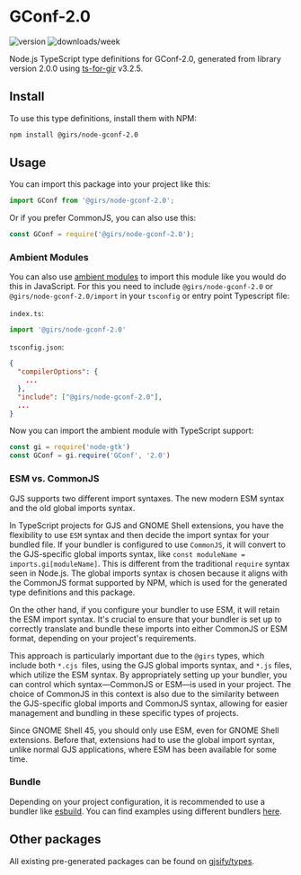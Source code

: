 
# GConf-2.0

![version](https://img.shields.io/npm/v/@girs/node-gconf-2.0)
![downloads/week](https://img.shields.io/npm/dw/@girs/node-gconf-2.0)


Node.js TypeScript type definitions for GConf-2.0, generated from library version 2.0.0 using [ts-for-gir](https://github.com/gjsify/ts-for-gir) v3.2.5.


## Install

To use this type definitions, install them with NPM:
```bash
npm install @girs/node-gconf-2.0
```

## Usage

You can import this package into your project like this:
```ts
import GConf from '@girs/node-gconf-2.0';
```

Or if you prefer CommonJS, you can also use this:
```ts
const GConf = require('@girs/node-gconf-2.0');
```

### Ambient Modules

You can also use [ambient modules](https://github.com/gjsify/ts-for-gir/tree/main/packages/cli#ambient-modules) to import this module like you would do this in JavaScript.
For this you need to include `@girs/node-gconf-2.0` or `@girs/node-gconf-2.0/import` in your `tsconfig` or entry point Typescript file:

`index.ts`:
```ts
import '@girs/node-gconf-2.0'
```

`tsconfig.json`:
```json
{
  "compilerOptions": {
    ...
  },
  "include": ["@girs/node-gconf-2.0"],
  ...
}
```

Now you can import the ambient module with TypeScript support: 

```ts
const gi = require('node-gtk')
const GConf = gi.require('GConf', '2.0')
```



### ESM vs. CommonJS

GJS supports two different import syntaxes. The new modern ESM syntax and the old global imports syntax.

In TypeScript projects for GJS and GNOME Shell extensions, you have the flexibility to use `ESM` syntax and then decide the import syntax for your bundled file. If your bundler is configured to use `CommonJS`, it will convert to the GJS-specific global imports syntax, like `const moduleName = imports.gi[moduleName]`. This is different from the traditional `require` syntax seen in Node.js. The global imports syntax is chosen because it aligns with the CommonJS format supported by NPM, which is used for the generated type definitions and this package.

On the other hand, if you configure your bundler to use ESM, it will retain the ESM import syntax. It's crucial to ensure that your bundler is set up to correctly translate and bundle these imports into either CommonJS or ESM format, depending on your project's requirements.

This approach is particularly important due to the `@girs` types, which include both `*.cjs `files, using the GJS global imports syntax, and `*.js` files, which utilize the ESM syntax. By appropriately setting up your bundler, you can control which syntax—CommonJS or ESM—is used in your project. The choice of CommonJS in this context is also due to the similarity between the GJS-specific global imports and CommonJS syntax, allowing for easier management and bundling in these specific types of projects.

Since GNOME Shell 45, you should only use ESM, even for GNOME Shell extensions. Before that, extensions had to use the global import syntax, unlike normal GJS applications, where ESM has been available for some time.

### Bundle

Depending on your project configuration, it is recommended to use a bundler like [esbuild](https://esbuild.github.io/). You can find examples using different bundlers [here](https://github.com/gjsify/ts-for-gir/tree/main/examples).

## Other packages

All existing pre-generated packages can be found on [gjsify/types](https://github.com/gjsify/types).

